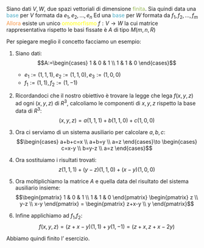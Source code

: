 Siano dati $V,W$, due spazi vettoriali di dimensione <font color="#9bbb59">finita</font>.
Sia quindi data una <font color="#4bacc6">base</font>  per $V$ formata da $e_{1},e_{2},\dots,e_{n}$
Ed una <font color="#4bacc6">base</font> per $W$ formata da $f_{1},f_{2},\dots,f_{m}$
<font color="#f79646">Allora</font> esiste un unico <font color="#ffff00">omomorfismo</font> $f:V\to W$ la cui matrice rappresentativa rispetto le basi fissate è $A$ di tipo $M(m,n, R)$

 Per spiegare meglio il concetto facciamo un esempio:

1. Siano dati:
$$A:=\begin{cases}
1 & 0 & 1 \\
1 & 1 & 0 
\end{cases}$$
   - $e_{1}:=(1,1,1),e_{2}:=(1,1,0),e_{3}:=(1,0,0)$
   - $f_{1}:=(1,1),f_{2}:=(1,-1)$

2. Ricordandoci che il nostro obiettivo è trovare la legge che lega $f(x,y,z)$ ad ogni $(x,y,z)$ di $R^3$,
   calcoliamo le componenti di $x,y,z$ rispetto la base data di $R^3$:
   $$(x,y,z)=a(1,1,1)+b(1,1,0)+c(1,0,0)$$
3. Ora ci serviamo di un sistema ausiliario per calcolare $a,b,c$:
   $$\begin{cases}
a+b+c=x \\
a+b=y \\
a=z
\end{cases}\to \begin{cases}
c=x-y \\
b=y-z \\
a=z
\end{cases}$$
4. Ora sostituiamo i risultati trovati:
$$z(1,1,1)+(y-z)(1,1,0)+(x-y)(1,0,0)$$
5. Ora moltiplichiamo la matrice $A$ e quella data del risultato del sistema ausiliario insieme:
$$\begin{pmatrix}
1 & 0 & 1 \\
1 & 1 & 0
\end{pmatrix}
\begin{pmatrix}
z \\
y-z \\
x-y
\end{pmatrix}
=
\begin{pmatrix}
z+x-y \\
y
\end{pmatrix}$$
6. Infine applichiamo ad $f_{1}$,$f_{2}$:
$$f(x,y,z)=(z+x-y)(1,1)+y(1,-1)=(z+x,z+x-2y)$$

Abbiamo quindi finito l’ esercizio.
